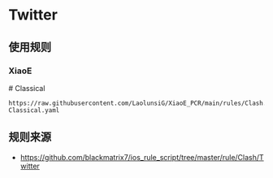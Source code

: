# Twitter

## 使用规则
### XiaoE
\# Classical
```
https://raw.githubusercontent.com/LaolunsiG/XiaoE_PCR/main/rules/Clash.Meta/Twitter/Twitter-Classical.yaml
```

## 规则来源
- https://github.com/blackmatrix7/ios_rule_script/tree/master/rule/Clash/Twitter
